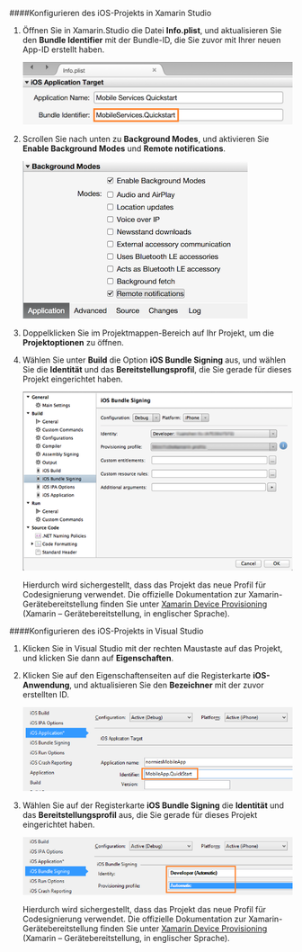 ####Konfigurieren des iOS-Projekts in Xamarin Studio

1. Öffnen Sie in Xamarin.Studio die Datei **Info.plist**, und aktualisieren Sie den **Bundle Identifier** mit der Bundle-ID, die Sie zuvor mit Ihrer neuen App-ID erstellt haben.

    ![](./media/app-service-mobile-xamarin-ios-configure-project/mobile-services-ios-push-21.png)

2. Scrollen Sie nach unten zu **Background Modes**, und aktivieren Sie **Enable Background Modes** und **Remote notifications**.

    ![](./media/app-service-mobile-xamarin-ios-configure-project/mobile-services-ios-push-22.png)

3. Doppelklicken Sie im Projektmappen-Bereich auf Ihr Projekt, um die **Projektoptionen** zu öffnen.

4.  Wählen Sie unter **Build** die Option **iOS Bundle Signing** aus, und wählen Sie die **Identität** und das **Bereitstellungsprofil**, die Sie gerade für dieses Projekt eingerichtet haben.

    ![](./media/app-service-mobile-xamarin-ios-configure-project/mobile-services-ios-push-20.png)

    Hierdurch wird sichergestellt, dass das Projekt das neue Profil für Codesignierung verwendet. Die offizielle Dokumentation zur Xamarin-Gerätebereitstellung finden Sie unter [Xamarin Device Provisioning] (Xamarin – Gerätebereitstellung, in englischer Sprache).

####Konfigurieren des iOS-Projekts in Visual Studio

1. Klicken Sie in Visual Studio mit der rechten Maustaste auf das Projekt, und klicken Sie dann auf **Eigenschaften**.

3. Klicken Sie auf den Eigenschaftenseiten auf die Registerkarte **iOS-Anwendung**, und aktualisieren Sie den **Bezeichner** mit der zuvor erstellten ID.

    ![](./media/app-service-mobile-xamarin-ios-configure-project/mobile-services-ios-push-23.png)

4. Wählen Sie auf der Registerkarte **iOS Bundle Signing** die **Identität** und das **Bereitstellungsprofil** aus, die Sie gerade für dieses Projekt eingerichtet haben.

    ![](./media/app-service-mobile-xamarin-ios-configure-project/mobile-services-ios-push-24.png)

    Hierdurch wird sichergestellt, dass das Projekt das neue Profil für Codesignierung verwendet. Die offizielle Dokumentation zur Xamarin-Gerätebereitstellung finden Sie unter [Xamarin Device Provisioning] (Xamarin – Gerätebereitstellung, in englischer Sprache).


[Xamarin Device Provisioning]: http://developer.xamarin.com/guides/ios/getting_started/installation/device_provisioning/

<!---HONumber=AcomDC_1125_2015-->
